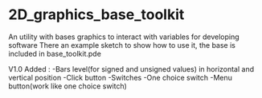 # 2D_graphics_base_toolkit

An utility with bases graphics to interact with variables for developing software
There an example sketch to show how to use it, the base is included in base_toolkit.pde

V1.0
Added : 
-Bars level(for signed and unsigned values) in horizontal and vertical position
-Click button
-Switches
-One choice switch
-Menu button(work like one choice switch)
